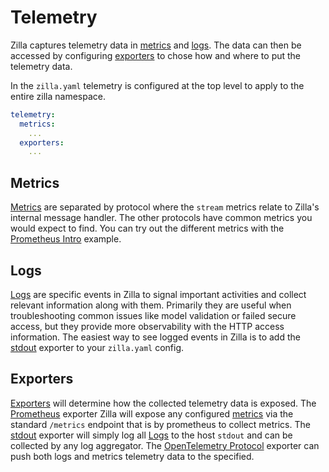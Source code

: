 # Telemetry

Zilla captures telemetry data in [metrics](#metrics) and [logs](#logs). The data can then be accessed by configuring [exporters](#exporters) to chose how and where to put the telemetry data.

In the `zilla.yaml` telemetry is configured at the top level to apply to the entire zilla namespace.

```yaml
telemetry:
  metrics:
    ...
  exporters:
    ...
```

## Metrics

[Metrics](../reference/config/overview.md#metrics) are separated by protocol where the `stream` metrics relate to Zilla's internal message handler. The other protocols have common metrics you would expect to find. You can try out the different metrics with the [Prometheus Intro](../tutorials/metrics/prometheus-intro.md) example.

## Logs

[Logs](../reference/config/telemetry/logs.md) are specific events in Zilla to signal important activities and collect relevant information along with them. Primarily they are useful when troubleshooting common issues like model validation or failed secure access, but they provide more observability with the HTTP access information. The easiest way to see logged events in Zilla is to add the [stdout](../reference/config/telemetry/exporters/exporter-stdout.md) exporter to your `zilla.yaml` config.

## Exporters

[Exporters](../reference/config/overview.md#exporters) will determine how the collected telemetry data is exposed. The [Prometheus](../reference/config/telemetry/exporters/exporter-prometheus.md) exporter Zilla will expose any configured [metrics](../reference/config/overview.md#metrics) via the standard `/metrics` endpoint that is by prometheus to collect metrics. The [stdout](../reference/config/telemetry/exporters/exporter-stdout.md) exporter will simply log all [Logs](#logs) to the host `stdout` and can be collected by any log aggregator. The [OpenTelemetry Protocol](../reference/config/telemetry/exporters/exporter-otlp.md) exporter can push both logs and metrics telemetry data to the specified.
